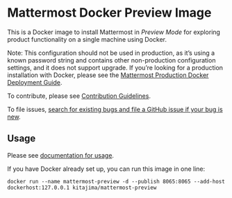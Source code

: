# Mattermost Docker Preview Image

This is a Docker image to install Mattermost in *Preview Mode* for exploring product functionality on a single machine using Docker.

Note: This configuration should not be used in production, as it’s using a known password string and contains other non-production configuration settings, and it does not support upgrade. If you’re looking for a production installation with Docker, please see the [Mattermost Production Docker Deployment Guide](http://docs.mattermost.com/install/prod-docker.html).

To contribute, please see [Contribution Guidelines](https://docs.mattermost.com/developer/contribution-guide.html).

To file issues, [search for existing bugs and file a GitHub issue if your bug is new](https://www.mattermost.org/filing-issues/).

## Usage

Please see [documentation for usage](http://docs.mattermost.com/install/docker-local-machine.html).

If you have Docker already set up, you can run this image in one line:

```
docker run --name mattermost-preview -d --publish 8065:8065 --add-host dockerhost:127.0.0.1 kitajima/mattermost-preview
```
